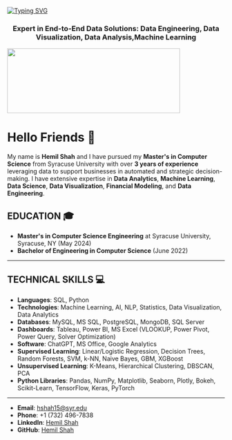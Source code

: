 [![Typing SVG](https://readme-typing-svg.demolab.com?font=Fira+Code&pause=1000&color=2ECC40&width=720&lines=%F0%9F%91%8B+%0A+Hey%2C+there%21%21+I'm+Hemil+Shah+and+Welcome+to+my+Profile%21)](https://git.io/typing-svg)
<h3 align="center">Expert in End-to-End Data Solutions: Data Engineering, Data Visualization, Data Analysis,Machine Learning</h3>

<p align="left"> <a href="https://www.linkedin.com/in/hemil-shah-683241165/" target="blank"><img src="https://cdn.dribbble.com/users/1525393/screenshots/6420056/comp_4.gif" width="400" height="150" /></a> </p>

# Hello Friends 👋

My name is **Hemil Shah** and I have pursued my **Master's in Computer Science** from Syracuse University with over **3 years of experience** leveraging data to support businesses in automated and strategic decision-making. I have extensive expertise in **Data Analytics**, **Machine Learning**, **Data Science**, **Data Visualization**, **Financial Modeling**, and **Data Engineering**.
## **EDUCATION** 🎓  
- **Master's in Computer Science Engineering** at Syracuse University, Syracuse, NY (May 2024)
- **Bachelor of Engineering in Computer Science** (June 2022) 
---
## **TECHNICAL SKILLS** 💻
- **Languages**: SQL, Python  
- **Technologies**: Machine Learning, AI, NLP, Statistics, Data Visualization, Data Analytics  
- **Databases**: MySQL, MS SQL, PostgreSQL, MongoDB, SQL Server  
- **Dashboards**: Tableau, Power BI, MS Excel (VLOOKUP, Power Pivot, Power Query, Solver Optimization)  
- **Software**: ChatGPT, MS Office, Google Analytics  
- **Supervised Learning**: Linear/Logistic Regression, Decision Trees, Random Forests, SVM, k-NN, Naive Bayes, GBM, XGBoost  
- **Unsupervised Learning**: K-Means, Hierarchical Clustering, DBSCAN, PCA  
- **Python Libraries**: Pandas, NumPy, Matplotlib, Seaborn, Plotly, Bokeh, Scikit-Learn, TensorFlow, Keras, PyTorch  
---
- **Email**: [hshah15@syr.edu](mailto:hshah15@syr.edu) 
- **Phone**: +1 (732) 496-7838 
- **LinkedIn**: [Hemil Shah](https://www.linkedin.com/in/hemil-shah-683241165/)
- **GitHub**: [Hemil Shah](https://github.com/hemilshah99316)
